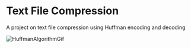 # Text File Compression
A project on text file compression using Huffman encoding and decoding


![HuffmanAlgorithmGif](https://github.com/arfath11/Text_File_Compression_Me/assets/74487575/1765d0dd-e403-40c0-b020-b3c9b8f37f92)


